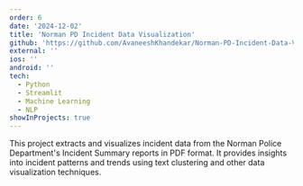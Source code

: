 ```yaml
---
order: 6
date: '2024-12-02'
title: 'Norman PD Incident Data Visualization'
github: 'https://github.com/AvaneeshKhandekar/Norman-PD-Incident-Data-Visualization'
external: ''
ios: ''
android: ''
tech:
  - Python
  - Streamlit
  - Machine Learning
  - NLP
showInProjects: true
---
```


This project extracts and visualizes incident data from the Norman Police Department's Incident Summary reports in PDF format. It provides insights into incident patterns and trends using text clustering and other data visualization techniques.